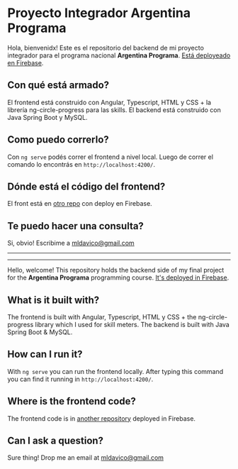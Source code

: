 # Proyecto Integrador Argentina Programa

Hola, bienvenidx! Este es el repositorio del backend de mi proyecto integrador para el programa nacional **Argentina Programa**. [Está deployeado en Firebase](https://frontend-argprog-davico.web.app/).

## Con qué está armado?

El frontend está construido con Angular, Typescript, HTML y CSS + la librería ng-circle-progress para las skills.
El backend está construido con Java Spring Boot y MySQL.

## Como puedo correrlo?

Con `ng serve` podés correr el frontend a nivel local. Luego de correr el comando lo encontrás en `http://localhost:4200/`.

## Dónde está el código del frontend?
El front está en [otro repo](https://github.com/luz-d20/ProyectoIntegrador-Davico) con deploy en Firebase.

## Te puedo hacer una consulta?
Si, obvio! Escribime a mldavico@gmail.com


---------------------------------------
---------------------------------------
Hello, welcome! This repository holds the backend side of my final project for the **Argentina Programa** programming course. [It's deployed in Firebase](https://frontend-argprog-davico.web.app/).

## What is it built with?
The frontend is built with Angular, Typescript, HTML y CSS + the ng-circle-progress library which I used for skill meters.
The backend is built with Java Spring Boot & MySQL.

## How can I run it?

With `ng serve` you can run the frontend locally. After typing this command you can find it running in  `http://localhost:4200/`.

## Where is the frontend code?
The frontend code is in [another repository](https://github.com/luz-d20/ProyectoIntegrador-Davico) deployed in Firebase.

## Can I ask a question?
Sure thing! Drop me an email at mldavico@gmail.com
